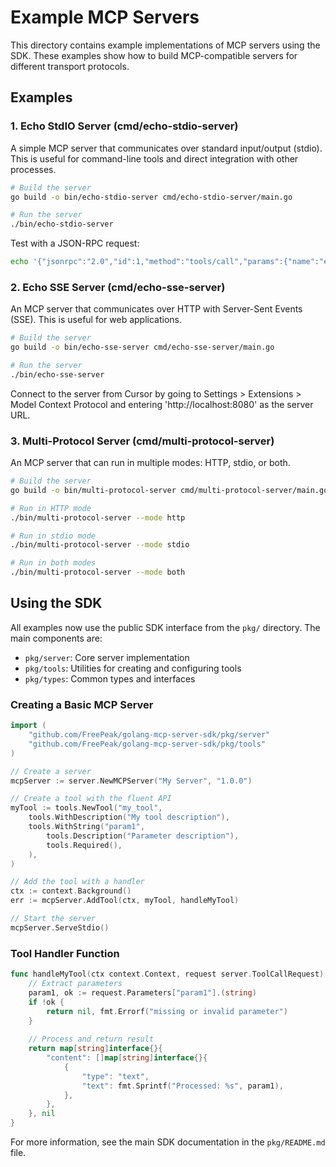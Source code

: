 # Example MCP Servers

This directory contains example implementations of MCP servers using the SDK. These examples show how to build MCP-compatible servers for different transport protocols.

## Examples

### 1. Echo StdIO Server (cmd/echo-stdio-server)

A simple MCP server that communicates over standard input/output (stdio). This is useful for command-line tools and direct integration with other processes.

```bash
# Build the server
go build -o bin/echo-stdio-server cmd/echo-stdio-server/main.go

# Run the server
./bin/echo-stdio-server
```

Test with a JSON-RPC request:
```bash
echo '{"jsonrpc":"2.0","id":1,"method":"tools/call","params":{"name":"echo_golang_mcp_server_stdio","parameters":{"message":"Hello, World!"}}}' | ./bin/echo-stdio-server
```

### 2. Echo SSE Server (cmd/echo-sse-server)

An MCP server that communicates over HTTP with Server-Sent Events (SSE). This is useful for web applications.

```bash
# Build the server
go build -o bin/echo-sse-server cmd/echo-sse-server/main.go

# Run the server
./bin/echo-sse-server
```

Connect to the server from Cursor by going to Settings > Extensions > Model Context Protocol and entering 'http://localhost:8080' as the server URL.

### 3. Multi-Protocol Server (cmd/multi-protocol-server)

An MCP server that can run in multiple modes: HTTP, stdio, or both.

```bash
# Build the server
go build -o bin/multi-protocol-server cmd/multi-protocol-server/main.go

# Run in HTTP mode
./bin/multi-protocol-server --mode http

# Run in stdio mode
./bin/multi-protocol-server --mode stdio

# Run in both modes
./bin/multi-protocol-server --mode both
```

## Using the SDK

All examples now use the public SDK interface from the `pkg/` directory. The main components are:

- `pkg/server`: Core server implementation
- `pkg/tools`: Utilities for creating and configuring tools
- `pkg/types`: Common types and interfaces

### Creating a Basic MCP Server

```go
import (
    "github.com/FreePeak/golang-mcp-server-sdk/pkg/server"
    "github.com/FreePeak/golang-mcp-server-sdk/pkg/tools"
)

// Create a server
mcpServer := server.NewMCPServer("My Server", "1.0.0")

// Create a tool with the fluent API
myTool := tools.NewTool("my_tool",
    tools.WithDescription("My tool description"),
    tools.WithString("param1",
        tools.Description("Parameter description"),
        tools.Required(),
    ),
)

// Add the tool with a handler
ctx := context.Background()
err := mcpServer.AddTool(ctx, myTool, handleMyTool)

// Start the server
mcpServer.ServeStdio()
```

### Tool Handler Function

```go
func handleMyTool(ctx context.Context, request server.ToolCallRequest) (interface{}, error) {
    // Extract parameters
    param1, ok := request.Parameters["param1"].(string)
    if !ok {
        return nil, fmt.Errorf("missing or invalid parameter")
    }
    
    // Process and return result
    return map[string]interface{}{
        "content": []map[string]interface{}{
            {
                "type": "text",
                "text": fmt.Sprintf("Processed: %s", param1),
            },
        },
    }, nil
}
```

For more information, see the main SDK documentation in the `pkg/README.md` file. 